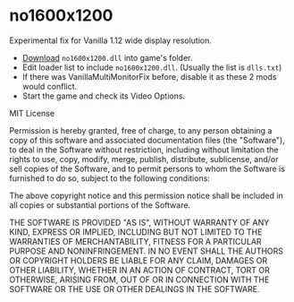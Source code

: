 # no1600x1200
Experimental fix for Vanilla 1.12 wide display resolution.
- [Download](https://github.com/allfoxwy/no1600x1200/releases/latest) `no1600x1200.dll` into game's folder.
- Edit loader list to include `no1600x1200.dll`. (Usually the list is `dlls.txt`)
- If there was VanillaMultiMonitorFix before, disable it as these 2 mods would conflict.
- Start the game and check its Video Options.




MIT License

Permission is hereby granted, free of charge, to any person obtaining a copy of this software and associated documentation files (the "Software"), to deal in the Software without restriction, including without limitation the rights to use, copy, modify, merge, publish, distribute, sublicense, and/or sell copies of the Software, and to permit persons to whom the Software is furnished to do so, subject to the following conditions:

The above copyright notice and this permission notice shall be included in all copies or substantial portions of the Software.

THE SOFTWARE IS PROVIDED "AS IS", WITHOUT WARRANTY OF ANY KIND, EXPRESS OR IMPLIED, INCLUDING BUT NOT LIMITED TO THE WARRANTIES OF MERCHANTABILITY, FITNESS FOR A PARTICULAR PURPOSE AND NONINFRINGEMENT. IN NO EVENT SHALL THE AUTHORS OR COPYRIGHT HOLDERS BE LIABLE FOR ANY CLAIM, DAMAGES OR OTHER LIABILITY, WHETHER IN AN ACTION OF CONTRACT, TORT OR OTHERWISE, ARISING FROM, OUT OF OR IN CONNECTION WITH THE SOFTWARE OR THE USE OR OTHER DEALINGS IN THE SOFTWARE.
